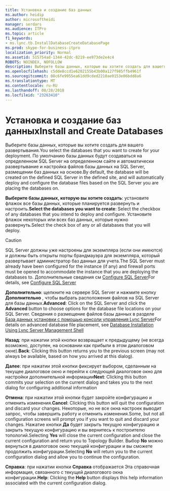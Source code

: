 ```yaml
---
title: Установка и создание баз данных
ms.author: heidip
author: microsoftheidi
manager: serdars
ms.audience: ITPro
ms.topic: article
f1_keywords:
- ms.lync.tb.InstallDatabaseCreateDatabasePage
ms.prod: skype-for-business-itpro
localization_priority: Normal
ms.assetid: 515754ad-1344-42dc-8219-ee973de2e4c4
ROBOTS: NOINDEX, NOFOLLOW
description: Выберите базы данных, которые вы хотите создать для вашего развертывания. По умолчанию базы данных будут создаваться на определенном SQL Server на определенном сайте и автоматически развертывание и настройка файлов базы данных на SQL Server, размещении баз данных на основе.
ms.openlocfilehash: c5dde8ccd1e6202155b43b00a127f985ffb4961f
ms.sourcegitcommit: 08c6fe9955ea61dd9cded2210ae0153e06bdd8a6
ms.translationtype: MT
ms.contentlocale: ru-RU
ms.lasthandoff: 08/28/2018
ms.locfileid: "23263410"
---
```

# <a name="install-and-create-databases"></a><span data-ttu-id="328c0-104">Установка и создание баз данных</span><span class="sxs-lookup"><span data-stu-id="328c0-104">Install and Create Databases</span></span>

<span data-ttu-id="328c0-105">Выберите базы данных, которые вы хотите создать для вашего развертывания.</span><span class="sxs-lookup"><span data-stu-id="328c0-105">You select the databases that you want to create for your deployment.</span></span> <span data-ttu-id="328c0-106">По умолчанию базы данных будут создаваться на определенном SQL Server на определенном сайте и автоматически развертывание и настройка файлов базы данных на SQL Server, размещении баз данных на основе.</span><span class="sxs-lookup"><span data-stu-id="328c0-106">By default, the database will be created on the defined SQL Server in the defined site, and will automatically deploy and configure the database files based on the SQL Server you are placing the databases on.</span></span>

 <span data-ttu-id="328c0-107">**Выберите базы данных, которую вы хотите создать**: установите флажок все базы данных, которые планируется развернуть и настроить.</span><span class="sxs-lookup"><span data-stu-id="328c0-107">**Select the databases you want to create**: Select the checkbox of any databases that you intend to deploy and configure.</span></span> <span data-ttu-id="328c0-108">Установите флажок некоторых или всех баз данных, которые нужно развернуть.</span><span class="sxs-lookup"><span data-stu-id="328c0-108">Select the check box of any or all databases that you will deploy.</span></span>

> [!CAUTION]
> <span data-ttu-id="328c0-109">SQL Server должны уже настроены для экземпляра (если они имеются) и должны быть открыты порты брандмауэра для экземпляра, который развертывает администратор баз данных для учета.</span><span class="sxs-lookup"><span data-stu-id="328c0-109">The SQL Server must already have been configured for the instance (if any) and firewall ports must be opened to accommodate the instance that you are deploying the databases to.</span></span> <span data-ttu-id="328c0-110">Дополнительные сведения см [Configure SQL Server](https://technet.microsoft.com/library/375e5cc4-e436-46dc-9b02-5063f35cdcc1.aspx)</span><span class="sxs-lookup"><span data-stu-id="328c0-110">For details, see [Configure SQL Server](https://technet.microsoft.com/library/375e5cc4-e436-46dc-9b02-5063f35cdcc1.aspx)</span></span>

 <span data-ttu-id="328c0-111">**Дополнительно**: щелкните на сервере SQL Server и нажмите кнопку **Дополнительно** , чтобы выбрать расположения файлов на SQL Server для базы данных.</span><span class="sxs-lookup"><span data-stu-id="328c0-111">**Advanced**: Click on the SQL Server and click the **Advanced** button to choose options for the database file locations on your SQL Server.</span></span> <span data-ttu-id="328c0-112">Сведения о размещение файлов базы данных в разделе [База данных установки с помощью консоли управления Lync Server](https://technet.microsoft.com/library/c90a6449-4dd5-4b18-b21c-ea2c2a64dc3c.aspx)</span><span class="sxs-lookup"><span data-stu-id="328c0-112">For details on advanced database file placement, see [Database Installation Using Lync Server Management Shell](https://technet.microsoft.com/library/c90a6449-4dd5-4b18-b21c-ea2c2a64dc3c.aspx)</span></span>

 <span data-ttu-id="328c0-113">**Назад**: при нажатии этой кнопки возвращает к предыдущему (не всегда возможно, доступен, на основании как прибыли в этом диалоговом окне).</span><span class="sxs-lookup"><span data-stu-id="328c0-113">**Back**: Clicking this button returns you to the previous screen (may not always be available, based on how you arrived at this dialog).</span></span>

 <span data-ttu-id="328c0-114">**Далее**: при нажатии этой кнопки фиксирует выбором, сделанным на текущее диалоговое окно и перейти к следующей диалоговое окно для настройки дополнительной информации</span><span class="sxs-lookup"><span data-stu-id="328c0-114">**Next**: Clicking this button commits your selection on the current dialog and takes you to the next dialog for configuring additional information</span></span>

 <span data-ttu-id="328c0-115">**Отмена**: при нажатии этой кнопки будет закройте конфигурацию и отменить изменения.</span><span class="sxs-lookup"><span data-stu-id="328c0-115">**Cancel**: Clicking this button will quit the configuration and discard your changes.</span></span> <span data-ttu-id="328c0-116">Некоторые, но не все окна настроек выводит запрос, чтобы завершить работу и отменить изменения.</span><span class="sxs-lookup"><span data-stu-id="328c0-116">Some, but not all configuration screens will prompt you if you want to quit and discard your changes.</span></span> <span data-ttu-id="328c0-117">Нажатие кнопки **Да** будет закрыть текущую конфигурацию и закрыть текущую конфигурацию и вы вернитесь к построителю топологий.</span><span class="sxs-lookup"><span data-stu-id="328c0-117">Selecting **Yes** will close the current configuration and close the current configuration and return you to Topology Builder.</span></span> <span data-ttu-id="328c0-118">Выбор **No** можно вернуться в диалоговое окно текущей конфигурации и вы сможете продолжить конфигурации.</span><span class="sxs-lookup"><span data-stu-id="328c0-118">Selecting **No** will return you to the current configuration dialog and allow you to continue the configuration.</span></span>

 <span data-ttu-id="328c0-119">**Справка**: при нажатии кнопки **Справка** отображается Эта справочная информация, связанного с текущей диалогового окна конфигурации.</span><span class="sxs-lookup"><span data-stu-id="328c0-119">**Help**: Clicking the **Help** button displays this help information associated with the current configuration dialog.</span></span>


